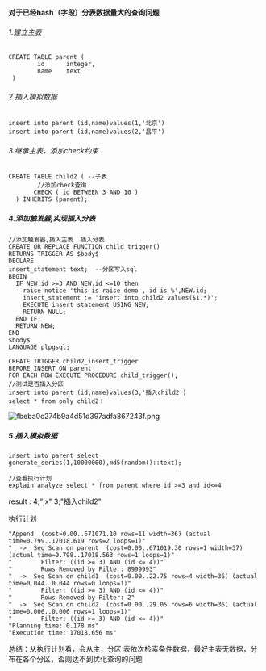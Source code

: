 #### 对于已经hash（字段）分表数据量大的查询问题
###### 1.建立主表
```
CREATE TABLE parent (
        id      integer,
        name    text
 )
```
###### 2.插入模拟数据
```
insert into parent (id,name)values(1,'北京')
insert into parent (id,name)values(2,'昌平')
```
###### 3.继承主表，添加check约束
```
CREATE TABLE child2 ( --子表
        //添加check查询
       CHECK ( id BETWEEN 3 AND 10 )
  ) INHERITS (parent);
```
##### 4.添加触发器,实现插入分表
```
//添加触发器,插入主表  插入分表
CREATE OR REPLACE FUNCTION child_trigger()
RETURNS TRIGGER AS $body$
DECLARE
insert_statement text;  --分区写入sql
BEGIN
  IF NEW.id >=3 AND NEW.id <=10 then
    raise notice 'this is raise demo , id is %',NEW.id;
    insert_statement := 'insert into child2 values($1.*)';
    EXECUTE insert_statement USING NEW;
    RETURN NULL;
  END IF;
  RETURN NEW;
END
$body$
LANGUAGE plpgsql;

CREATE TRIGGER child2_insert_trigger
BEFORE INSERT ON parent
FOR EACH ROW EXECUTE PROCEDURE child_trigger();
//测试是否插入分区
insert into parent (id,name)values(3,'插入child2')
select * from only child2；
```
![fbeba0c274b9a4d51d397adfa867243f.png](en-resource://database/4804:0)

##### 5.插入模拟数据
```
insert into parent select generate_series(1,10000000),md5(random()::text);

//查看执行计划
explain analyze select * from parent where id >=3 and id<=4
```
result : 
4;"jx"
3;"插入child2"

执行计划
```
"Append  (cost=0.00..671071.10 rows=11 width=36) (actual time=0.799..17018.619 rows=2 loops=1)"
"  ->  Seq Scan on parent  (cost=0.00..671019.30 rows=1 width=37) (actual time=0.798..17018.563 rows=1 loops=1)"
"        Filter: ((id >= 3) AND (id <= 4))"
"        Rows Removed by Filter: 8999993"
"  ->  Seq Scan on child1  (cost=0.00..22.75 rows=4 width=36) (actual time=0.044..0.044 rows=0 loops=1)"
"        Filter: ((id >= 3) AND (id <= 4))"
"        Rows Removed by Filter: 2"
"  ->  Seq Scan on child2  (cost=0.00..29.05 rows=6 width=36) (actual time=0.006..0.006 rows=1 loops=1)"
"        Filter: ((id >= 3) AND (id <= 4))"
"Planning time: 0.178 ms"
"Execution time: 17018.656 ms"
```


总结：从执行计划看，会从主，分区 表依次检索条件数据，最好主表无数据，分布在各个分区，否则达不到优化查询的问题


